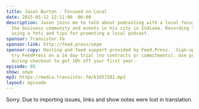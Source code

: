 ```yaml
---
title: Jason Burton - Focused on Local
date: 2015-05-12 12:11:00 -06:00
description: Jason joins me to talk about podcasting with a local focus - in his case
  the business community and events in his city in Indiana. Recording live in person,
  using a Yeti and tips for promoting a local podcast.
sponsor: Transistor.fm
sponsor-link: http://feed.press/smym
sponsor-copy: Hosting and feed support provided by Feed.Press.  Sign-up today and
  try FeedPress on a 14 day trial (no contracts or commitments). Use promo code "smym"
  during checkout to get 10% off your first year.
episode: 85
show: smym
mp3: https://media.transistor.fm/b1d57201.mp3
layout: episode
---
```


Sorry. Due to importing issues, links and show notes were lost in translation.
